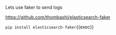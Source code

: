 Lets use faker to send logs

https://github.com/thombashi/elasticsearch-faker

`pip install elasticsearch-faker`{{exec}}
